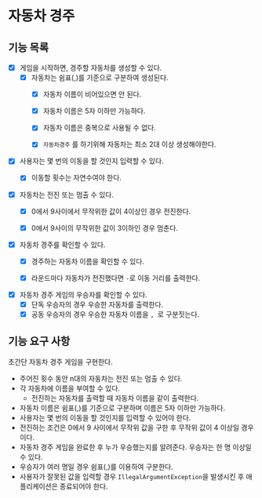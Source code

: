 # 자동차 경주
## 기능 목록
- [X] 게임을 시작하면, 경주할 자동차를 생성할 수 있다.
  - [X] 자동차는 쉼표(,)를 기준으로 구분하여 생성된다.
    - [X] 자동차 이름이 비어있으면 안 된다.
    - [X] 자동차 이름은 5자 이하만 가능하다.
    - [X] 자동차 이름은 중복으로 사용될 수 없다.
    - [X] `자동차경주` 를 하기위해 자동차는 최소 2대 이상 생성해야한다.


- [X] 사용자는 몇 번의 이동을 할 것인지 입력할 수 있다.
  - [X] 이동할 횟수는 자연수여야 한다.


- [X] 자동차는 전진 또는 멈출 수 있다.
  - [X] 0에서 9사이에서 무작위한 값이 4이상인 경우 전진한다.
  - [X] 0에서 9사이의 무작위한 값이 3이하인 경우 멈춘다.


- [X] 자동차 경주를 확인할 수 있다.
  - [X] 경주하는 자동차 이름을 확인할 수 있다.
  - [X] 라운드마다 자동차가 전진했다면 `-`로 이동 거리를 출력한다.

  
- [X] 자동차 경주 게임의 우승자를 확인할 수 있다.
  - [X] 단독 우승자의 경우 우승한 자동차를 출력한다.
  - [X] 공동 우승자의 경우 우승한 자동차 이름을 `, `로 구분짓는다. 

## 기능 요구 사항
초간단 자동차 경주 게임을 구현한다.

- 주어진 횟수 동안 n대의 자동차는 전진 또는 멈출 수 있다.
- 각 자동차에 이름을 부여할 수 있다. 
  - 전진하는 자동차를 출력할 때 자동차 이름을 같이 출력한다.
- 자동차 이름은 쉼표(,)를 기준으로 구분하며 이름은 5자 이하만 가능하다.
- 사용자는 몇 번의 이동을 할 것인지를 입력할 수 있어야 한다.
- 전진하는 조건은 0에서 9 사이에서 무작위 값을 구한 후 무작위 값이 4 이상일 경우이다.
- 자동차 경주 게임을 완료한 후 누가 우승했는지를 알려준다. 우승자는 한 명 이상일 수 있다.
- 우승자가 여러 명일 경우 쉼표(,)를 이용하여 구분한다.
- 사용자가 잘못된 값을 입력할 경우 `IllegalArgumentException`을 발생시킨 후 애플리케이션은 종료되어야 한다.